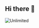 ## Hi there 👋

<img SPC="https://github.com/Jobichh/Jobichh/blob/main/zxc-cat.gif" alt="Unlimited">
